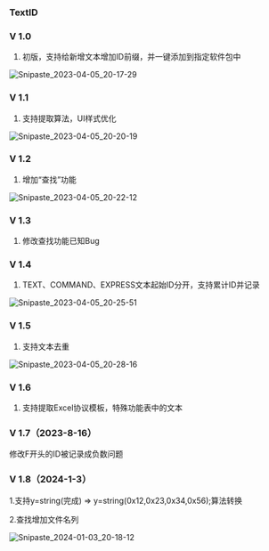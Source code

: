 ### TextID

### V 1.0

1. 初版，支持给新增文本增加ID前缀，并一键添加到指定软件包中

![Snipaste_2023-04-05_20-17-29](E:\ProjectsJob\TextID\Snipaste\Snipaste_2023-04-05_20-17-29.PNG)

### V 1.1

1. 支持提取算法，UI样式优化

![Snipaste_2023-04-05_20-20-19](E:\ProjectsJob\TextID\Snipaste\Snipaste_2023-04-05_20-20-19.PNG)

### V 1.2

1. 增加“查找”功能

![Snipaste_2023-04-05_20-22-12](E:\ProjectsJob\TextID\Snipaste\Snipaste_2023-04-05_20-22-12.PNG)

### V 1.3

1. 修改查找功能已知Bug

### V 1.4

1. TEXT、COMMAND、EXPRESS文本起始ID分开，支持累计ID并记录

![Snipaste_2023-04-05_20-25-51](E:\ProjectsJob\TextID\Snipaste\Snipaste_2023-04-05_20-25-51.PNG)

### V 1.5

1. 支持文本去重

![Snipaste_2023-04-05_20-28-16](E:\ProjectsJob\TextID\Snipaste\Snipaste_2023-04-05_20-28-16.PNG)

### V 1.6

1. 支持提取Excel协议模板，特殊功能表中的文本

### V 1.7（2023-8-16）

修改F开头的ID被记录成负数问题

### V 1.8（2024-1-3）

1.支持y=string(完成) => y=string(0x12,0x23,0x34,0x56);算法转换

2.查找增加文件名列

![Snipaste_2024-01-03_20-18-12](E:\ProjectsJob\TextID\Snipaste\Snipaste_2024-01-03_20-18-12.PNG)

